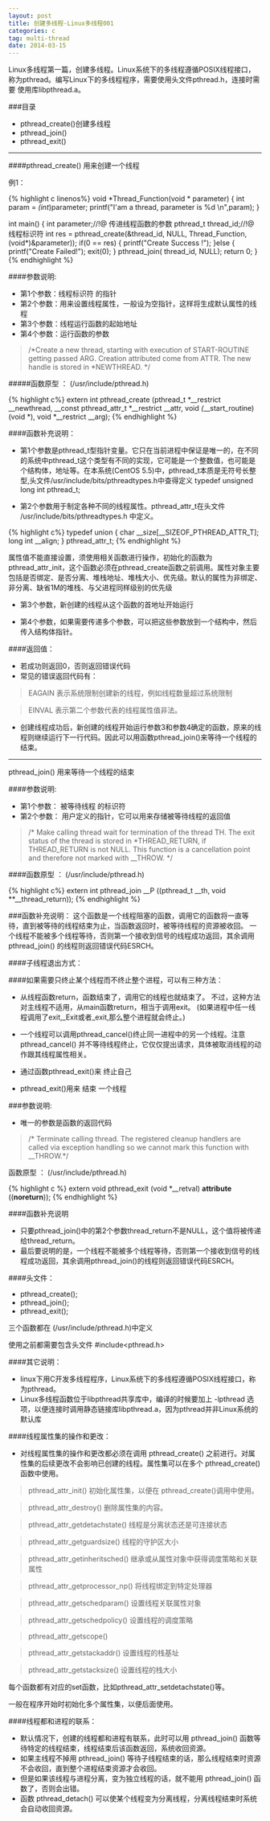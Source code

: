 ```yaml
---
layout: post
title: 创建多线程-Linux多线程001
categories: c
tag: multi-thread
date: 2014-03-15
---
```

Linux多线程第一篇，创建多线程。Linux系统下的多线程遵循POSIX线程接口，称为pthread。编写Linux下的多线程程序，需要使用头文件pthread.h，连接时需要 使用库libpthread.a。

<!--more-->

###目录

*   pthread_create()创建多线程
*   pthread_join()
*   pthread_exit()



--------------



####pthread_create() 用来创建一个线程

例1：

{% highlight c linenos%}
void *Thread_Function(void * parameter)
{
    int  param = *(int*)parameter;
    printf("I'am a thread, parameter is %d \n",param);
}

int main()
{ 
    int parameter;//!@ 传进线程函数的参数
    pthread_t    thread_id;//!@ 线程标识符
    int res = pthread_create(&thread_id, NULL, Thread_Function, (void*)&parameter));
    if(0 == res)
    {
        printf("Create Success !");
    }else
    {
        printf("Create Failed!");
        exit(0);
    }
    pthread_join( thread_id, NULL);
    return 0;
}
{% endhighlight %}

####参数说明:
* 第1个参数：线程标识符 的指针
* 第2个参数：用来设置线程属性，一般设为空指针，这样将生成默认属性的线程
* 第3个参数：线程运行函数的起始地址
* 第4个参数：运行函数的参数

> /\*Create a new thread, starting with execution of START-ROUTINE
   getting passed ARG. Creation attributed come from ATTR. The new
   handle is stored in *NEWTHREAD. */
   
#####函数原型 ： (/usr/include/pthread.h)

{% highlight c%}
extern int pthread_create (pthread_t *__restrict __newthread,
      __const pthread_attr_t *__restrict __attr,
      void *(*__start_routine) (void *),
      void *__restrict __arg);
{% endhighlight %}

####函数补充说明：
* 第1个参数是pthread_t型指针变量。它只在当前进程中保证是唯一的，在不同的系统中pthread_t这个类型有不同的实现，它可能是一个整数值，也可能是个结构体，地址等。在本系统(CentOS 5.5)中，pthread_t本质是无符号长整型,头文件/usr/include/bits/pthreadtypes.h中查得定义
typedef unsigned long int pthread_t;

* 第2个参数用于制定各种不同的线程属性。pthread_attr_t在头文件 /usr/include/bits/pthreadtypes.h 中定义。

{% highlight c%}
typedef union
{
  char __size[__SIZEOF_PTHREAD_ATTR_T];
  long int __align;
} pthread_attr_t;
{% endhighlight %}

属性值不能直接设置，须使用相关函数进行操作，初始化的函数为pthread_attr_init，这个函数必须在pthread_create函数之前调用。属性对象主要包括是否绑定、是否分离、堆栈地址、堆栈大小、优先级。默认的属性为非绑定、非分离、缺省1M的堆栈、与父进程同样级别的优先级

* 第3个参数，新创建的线程从这个函数的首地址开始运行

* 第4个参数，如果需要传递多个参数，可以把这些参数放到一个结构中，然后传入结构体指针。

####返回值：
* 若成功则返回0，否则返回错误代码
* 常见的错误返回代码有：

> EAGAIN    表示系统限制创建新的线程，例如线程数量超过系统限制

> EINVAL   表示第二个参数代表的线程属性值非法。

* 创建线程成功后，新创建的线程开始运行参数3和参数4确定的函数，原来的线程则继续运行下一行代码。因此可以用函数pthread_join()来等待一个线程的结束。



----------------



pthread_join() 用来等待一个线程的结束

####参数说明:
* 第1个参数： 被等待线程 的标识符
* 第2个参数： 用户定义的指针，它可以用来存储被等待线程的返回值

> /* Make calling thread wait for termination of the thread TH. The
   exit status of the thread is stored in *THREAD_RETURN, if THREAD_RETURN
   is not NULL.
   This function is a cancellation point and therefore not marked with
   __THROW. */
   
####函数原型 ： (/usr/include/pthread.h)

{% highlight c%}
extern int pthread_join __P ((pthread_t __th, void **__thread_return));
{% endhighlight %}

###函数补充说明：
这个函数是一个线程阻塞的函数，调用它的函数将一直等待，直到被等待的线程结束为止，当函数返回时，被等待线程的资源被收回。
一个线程不能被多个线程等待，否则第一个接收到信号的线程成功返回，其余调用 pthread_join() 的线程则返回错误代码ESRCH。

####子线程退出方式：

####如果需要只终止某个线程而不终止整个进程，可以有三种方法：

* 从线程函数return，函数结束了，调用它的线程也就结束了。
不过，这种方法对主线程不适用，从main函数return，相当于调用exit。
(如果进程中任一线程调用了exit,_Exit或者_exit,那么整个进程就会终止。)

* 一个线程可以调用pthread_cancel()终止同一进程中的另一个线程。注意 pthread_cancel() 并不等待线程终止，它仅仅提出请求，具体被取消线程的动作跟其线程属性相关。

* 通过函数pthread_exit()来 终止自己

* pthread_exit()用来 结束 一个线程

###参数说明:

* 唯一的参数是函数的返回代码

> /* Terminate calling thread.
   The registered cleanup handlers are called via exception handling
   so we cannot mark this function with __THROW.*/
   
函数原型 ： (/usr/include/pthread.h)

{% highlight c %}
extern void pthread_exit (void *__retval) __attribute__ ((__noreturn__));
{% endhighlight %}

####函数补充说明
* 只要pthread_join()中的第2个参数thread_return不是NULL，这个值将被传递给thread_return。
* 最后要说明的是，一个线程不能被多个线程等待，否则第一个接收到信号的线程成功返回，其余调用pthread_join()的线程则返回错误代码ESRCH。

####头文件：
* pthread_create();
* pthread_join(); 
* pthread_exit(); 

三个函数都在 (/usr/include/pthread.h)中定义

使用之前都需要包含头文件 #include<pthread.h>

####其它说明：
* linux下用C开发多线程程序，Linux系统下的多线程遵循POSIX线程接口，称为pthread。
* Linux多线程函数位于libpthread共享库中，编译的时候要加上 -lpthread 选项，以便连接时调用静态链接库libpthread.a，因为pthread并非Linux系统的默认库

####线程属性集的操作和更改：

* 对线程属性集的操作和更改都必须在调用 pthread_create() 之前进行。对属性集的后续更改不会影响已创建的线程。属性集可以在多个 pthread_create() 函数中使用。

> pthread_attr_init() 初始化属性集，以便在 pthread_create()调用中使用。

> pthread_attr_destroy()  删除属性集的内容。

> pthread_attr_getdetachstate()    线程是分离状态还是可连接状态

> pthread_attr_getguardsize()      线程的守护区大小

> pthread_attr_getinheritsched()   继承或从属性对象中获得调度策略和关联属性

> pthread_attr_getprocessor_np()   将线程绑定到特定处理器

> pthread_attr_getschedparam()     设置线程关联属性对象

> pthread_attr_getschedpolicy()    设置线程的调度策略

> pthread_attr_getscope()          

> pthread_attr_getstackaddr()      设置线程的栈基址

> pthread_attr_getstacksize()      设置线程的栈大小

每个函数都有对应的set函数，比如pthread_attr_setdetachstate()等。

一般在程序开始时初始化多个属性集，以便后面使用。

####线程都和进程的联系：
* 默认情况下，创建的线程都和进程有联系，此时可以用 pthread_join() 函数等待特定的线程结束，线程结束后该函数返回，系统收回资源。
* 如果主线程不掉用 pthread_join() 等待子线程结束的话，那么线程结束时资源不会收回，直到整个进程结束资源才会收回。
* 但是如果该线程与进程分离，变为独立线程的话，就不能用 pthread_join() 函数了，否则会出错。
* 函数 pthread_detach() 可以使某个线程变为分离线程，分离线程结束时系统会自动收回资源。


